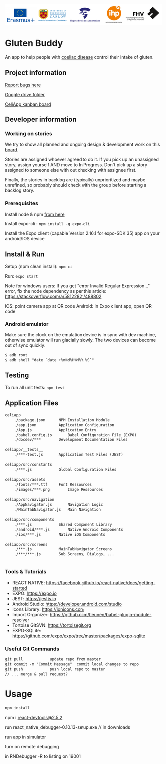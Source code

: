 ![Project Logo](/.github/logos/combined_logos.png)

# Gluten Buddy

An app to help people with [coeliac disease](https://en.wikipedia.org/wiki/Coeliac_disease) control their intake of gluten.

## Project information
						  
[Report bugs here](https://forms.gle/cLYvsLpdG7K9TA6S6)

[Google drive folder](https://drive.google.com/drive/folders/14PHvjDnpShU3ikbmvI3tGRPABUAJEEVm?usp=sharing)

[CeliApp kanban board](https://github.com/itcgames/celiapp/projects/1)

## Developer information

### Working on stories

We try to show all planned and ongoing design & development work on this [board](https://github.com/itcgames/celiapp/projects/1). 

Stories are assigned whoever agreed to do it. If you pick up an unassigned story, assign yourself AND move to In Progress. Don't pick up a story assigned to someone else with out checking with assignee first. 

Finally, the stories in backlog are (typically) unprioritized and maybe unrefined, so probably should check with the group before starting a backlog story.

### Prerequisites

Install node & npm [from here](https://nodejs.org/en/)

Install expo-cli :  `npm install -g expo-cli`

Install the Expo client (capable Version 2.16.1 for expo-SDK 35) app on your android/IOS device 


## Install & Run

Setup (npm clean install):
`npm ci`

Run:
`expo start`

Note for windows users: If you get "error Invalid Regular Expression..." error, fix the node 
dependency as per this article: https://stackoverflow.com/a/58122821/488802

IOS: point camera app at QR code
Android: In Expo client app, open QR code

### Android emulator

Make sure the clock on the emulation device is in sync with dev machine, otherwise emulator will
run glacially slowly. The two devices can become out of sync quickly:

```
$ adb root
$ adb shell "date `date +%m%d%H%M%Y.%S`"
```

## Testing

To run all unit tests:
`npm test`

## Application Files

```
celiapp
    ./package.json		NPM Installation Module
    ./app.json			Application Configuration
    ./App.js			Application Entry
    ./babel.config.js		Babel Configuration File (EXPO)
    ./docdev/***		Development Documentation Files

celiapp/__tests__
    ./***-test.js		Application Test Files (JEST)	

celiapp/src/constants
    ./***.js			Global Configuration Files

celiapp/src/assets
    ./fonts/***.ttf		Font Ressources
    ./images/***.png		Image Ressources 

celiapp/src/navigation
    ./AppNavigator.js		Navigation Logic
    ./MainTabNavigator.js	Main Navigation

celiapp/src/components
    ./***.js			Shared Component Library
    ./android/***.js		Native Android Components
    ./ios/***.js		Native iOS Components

celiapp/src/screens
    ./***.js			MainTabNavigator Screens
    ./***/***.js		Sub Screens, Dialogs, ...
    
```

### Tools & Tutorials

* REACT NATIVE: 		https://facebook.github.io/react-native/docs/getting-started
* EXPO: 			https://expo.io
* JEST:			https://jestjs.io
* Android Studio: 	https://developer.android.com/studio
* Icons Library: 		https://ionicons.com
* Import Organizer: 	https://github.com/tleunen/babel-plugin-module-resolver
* Tortoise GitSVN: 	https://tortoisegit.org
* EXPO-SQLite:		https://github.com/expo/expo/tree/master/packages/expo-sqlite


### Useful Git Commands

```
git pull			update repo from master
git commit -m "Commit Message"	commit local changes to repo
git push			push local repo to master
// ... merge & pull request?
```

# Usage

```bash
npm install
```


npm i react-devtools@2.5.2

run  react_native_debugger-0.10.13-setup.exe  // in downloads

run app in simulator

turn on remote debugging

in RNDebugger <cntrl>-R to listing on 19001